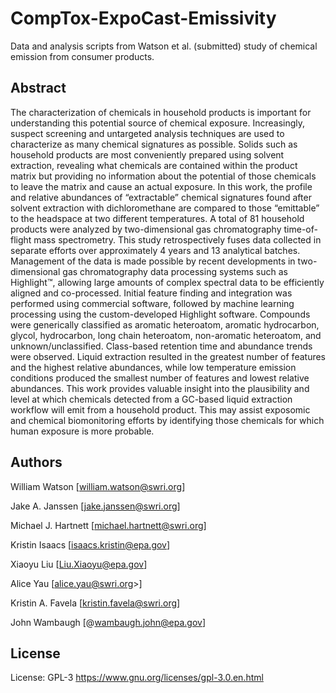 # CompTox-ExpoCast-Emissivity
Data and analysis scripts from Watson et al. (submitted) study of chemical emission from consumer products.

## Abstract

The characterization of chemicals in household products is important for understanding this potential source of chemical exposure. Increasingly, suspect screening and untargeted analysis techniques are used to characterize as many chemical signatures as possible. Solids such as household products are most conveniently prepared using solvent extraction, revealing what chemicals are contained within the product matrix but providing no information about the potential of those chemicals to leave the matrix and cause an actual exposure. In this work, the profile and relative abundances of “extractable” chemical signatures found after solvent extraction with dichloromethane are compared to those “emittable” to the headspace at two different temperatures. A total of 81 household products were analyzed by two-dimensional gas chromatography time-of-flight mass spectrometry. This study retrospectively fuses data collected in separate efforts over approximately 4 years and 13 analytical batches. Management of the data is made possible by recent developments in two-dimensional gas chromatography data processing systems such as Highlight™, allowing large amounts of complex spectral data to be efficiently aligned and co-processed. Initial feature finding and integration was performed using commercial software, followed by machine learning processing using the custom-developed Highlight software. Compounds were generically classified as aromatic heteroatom, aromatic hydrocarbon, glycol, hydrocarbon, long chain heteroatom, non-aromatic heteroatom, and unknown/unclassified. Class-based retention time and abundance trends were observed. Liquid extraction resulted in the greatest number of features and the highest relative abundances, while low temperature emission conditions produced the smallest number of features and lowest relative abundances. This work provides valuable insight into the plausibility and level at which chemicals detected from a GC-based liquid extraction workflow will emit from a household product. This may assist exposomic and chemical biomonitoring efforts by identifying those chemicals for which human exposure is more probable.

## Authors

William Watson
[william.watson@swri.org]

Jake A. Janssen
[jake.janssen@swri.org]

Michael J. Hartnett
[michael.hartnett@swri.org]

Kristin Isaacs
[isaacs.kristin@epa.gov]

Xiaoyu Liu
[Liu.Xiaoyu@epa.gov]

Alice Yau
[alice.yau@swri.org>]

Kristin A. Favela
[kristin.favela@swri.org]

John Wambaugh 
[@wambaugh.john@epa.gov]

## License

License: GPL-3 <https://www.gnu.org/licenses/gpl-3.0.en.html>

